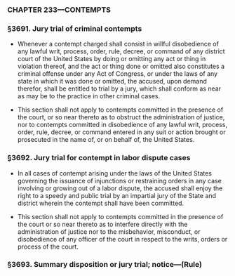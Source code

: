 ### **CHAPTER 233—CONTEMPTS**

### §3691. Jury trial of criminal contempts
* Whenever a contempt charged shall consist in willful disobedience of any lawful writ, process, order, rule, decree, or command of any district court of the United States by doing or omitting any act or thing in violation thereof, and the act or thing done or omitted also constitutes a criminal offense under any Act of Congress, or under the laws of any state in which it was done or omitted, the accused, upon demand therefor, shall be entitled to trial by a jury, which shall conform as near as may be to the practice in other criminal cases.

* This section shall not apply to contempts committed in the presence of the court, or so near thereto as to obstruct the administration of justice, nor to contempts committed in disobedience of any lawful writ, process, order, rule, decree, or command entered in any suit or action brought or prosecuted in the name of, or on behalf of, the United States.

### §3692. Jury trial for contempt in labor dispute cases
* In all cases of contempt arising under the laws of the United States governing the issuance of injunctions or restraining orders in any case involving or growing out of a labor dispute, the accused shall enjoy the right to a speedy and public trial by an impartial jury of the State and district wherein the contempt shall have been committed.

* This section shall not apply to contempts committed in the presence of the court or so near thereto as to interfere directly with the administration of justice nor to the misbehavior, misconduct, or disobedience of any officer of the court in respect to the writs, orders or process of the court.

### §3693. Summary disposition or jury trial; notice—(Rule)